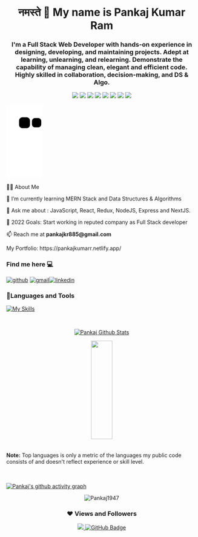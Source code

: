 <h1 align="center">
  नमस्ते 🙏 My name is Pankaj Kumar Ram
</h1>
<h3 align="center">
  I'm a Full Stack Web Developer with hands-on experience in designing,
  developing, and maintaining projects. Adept at learning, unlearning, and
  relearning. Demonstrate the capability of managing clean, elegant and
  efficient code. Highly skilled in collaboration, decision-making, and DS &
  Algo.
</h3>

<p align="center">
  <img src="https://img.shields.io/badge/JS-Javascript-red" />
  <img src="https://img.shields.io/badge/React-React-blue" />
  <img src="https://img.shields.io/badge/Redux-Redux-purple" />
  <img src="https://img.shields.io/badge/TS-TypeScript-blue" />
  <img src="https://img.shields.io/badge/Node-node-green" />
  <img src="https://img.shields.io/badge/express-Express-blueviolet" />
  <img src="https://img.shields.io/badge/Mongodb-mongodb-brightgreen" />
  <img src="https://img.shields.io/badge/NextJS-nextjs-whitesmoke" />
</p>
<img alt="snake eating my contribution" src="https://github.com/Pankaj1947/Pankaj1947/blob/output/github-contribution-grid-snake.svg">

<p>🙋‍♂️ About Me </p>
<p>🌱 I’m currently learning MERN Stack and Data Structures & Algorithms</p>
<p>💬 Ask me about : JavaScript, React, Redux, NodeJS, Express and NextJS.</p>
<p>🥅 2022 Goals: Start working in reputed company as Full Stack developer</p>
<p>📫 Reach me at <b>pankajkr885@gmail.com</b></p>
<p>My Portfolio: https://pankajkumarr.netlify.app/</p>

### Find me here 💻</h3>

[<img src='https://ico.now.sh/github/fff' alt='github' height='40'>](https://github.com/Pankaj1947) [<img src='https://ico.now.sh/gmail/fff' alt='gmail' height='40'>](pankajkr885@gmail.com)[<img src='https://ico.now.sh/linkedin/fff' alt='linkedin' height='40'>](https://www.linkedin.com/in/pankaj-kumar-ram-639437190/)
 
 <h3 align="left">🚀Languages and Tools</h3>

[![My Skills](https://skillicons.dev/icons?i=html,css,js,react,redux,ts,nextjs,nodejs,express,mongodb,git,github,vscode,netlify,heroku,vercel&perline=8)](https://skillicons.dev)
 

<br />


<p align="center">
  <a href="https://github.com/Pankaj1947/github-readme-stats"
    ><img
      alt="Pankaj Github Stats"
      src="https://github-readme-stats.vercel.app/api?username=Pankaj1947&show_icons=true&count_private=true&theme=react&hide_border=true&bg_color=0D1117"
  /></a>
</p>
<p align="center">
  <img
    src="https://github-readme-stats.vercel.app/api/top-langs/?username=Pankaj1947&theme=react&hide_border=true&bg_color=0D1117"
    height="260px"
    width="33.25%"
  />
</p>

<br />
<b>Note:</b> Top languages is only a metric of the languages my public code
consists of and doesn't reflect experience or skill level.

<br />
<br />

<a href="https://github.com/Pankaj1947/github-readme-activity-graph"></a>
<br/>
[![Pankaj's github activity graph](https://github-readme-activity-graph.cyclic.app/graph?username=Pankaj1947&theme=github-compact)](https://github.com/Pankaj1947/github-readme-activity-graph)
<br />

<p align="center"><img src="https://github-readme-streak-stats.herokuapp.com/?user=Pankaj1947&theme=react&hide_border=true&bg_color=0D1117" alt="Pankaj1947" /></p>


 <div align="center">
    <h3>❤ Views and Followers</h3>
    <a href="https://github.com/Pankaj1947/github-profile-views-counter">
      <img src="https://komarev.com/ghpvc/?username=Pankaj1947" />
    </a>
    <a href="https://github.com/Pankaj1947?tab=followers"><img src="https://img.shields.io/github/followers/Pankaj1947?label=Followers&style=social" alt="GitHub Badge"/></a>
</div>
